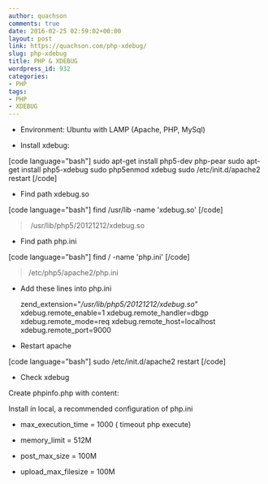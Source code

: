 ```yaml
---
author: quachson
comments: true
date: 2016-02-25 02:59:02+00:00
layout: post
link: https://quachson.com/php-xdebug/
slug: php-xdebug
title: PHP & XDEBUG
wordpress_id: 932
categories:
- PHP
tags:
- PHP
- XDEBUG
---
```



	
  * Environment: Ubuntu with LAMP (Apache, PHP, MySql)

	
  * Install xdebug:


[code language="bash"]
sudo apt-get install php5-dev php-pear
sudo apt-get install php5-xdebug
sudo php5enmod xdebug
sudo /etc/init.d/apache2 restart
[/code]



	
  * Find path xdebug.so


[code language="bash"]
find /usr/lib -name 'xdebug.so'
[/code]


<blockquote> /usr/lib/php5/20121212/xdebug.so</blockquote>





	
  * Find path php.ini


[code language="bash"]
find / -name 'php.ini'
[/code]


<blockquote>/etc/php5/apache2/php.ini</blockquote>





	
  * Add these lines into php.ini

    
    zend_extension=<span class="code-string">"</span><span class="code-string"><em>/usr/lib/php5/20121212/xdebug.so</em>"</span>
    xdebug.remote_enable=<span class="code-digit">1</span>
    xdebug.remote_handler=dbgp
    xdebug.remote_mode=req
    xdebug.remote_host=localhost
    xdebug.remote_port=<span class="code-digit">9000</span>




	
  * Restart apache


[code language="bash"]
sudo /etc/init.d/apache2 restart
[/code]

	
  * Check xdebug


Create phpinfo.php with content:

<?php

phpinfo();

?>

Install in local, a recommended configuration of php.ini

	
  * max_execution_time = 1000 ( timeout php execute)

	
  * memory_limit = 512M

	
  * post_max_size = 100M

	
  * upload_max_filesize = 100M







